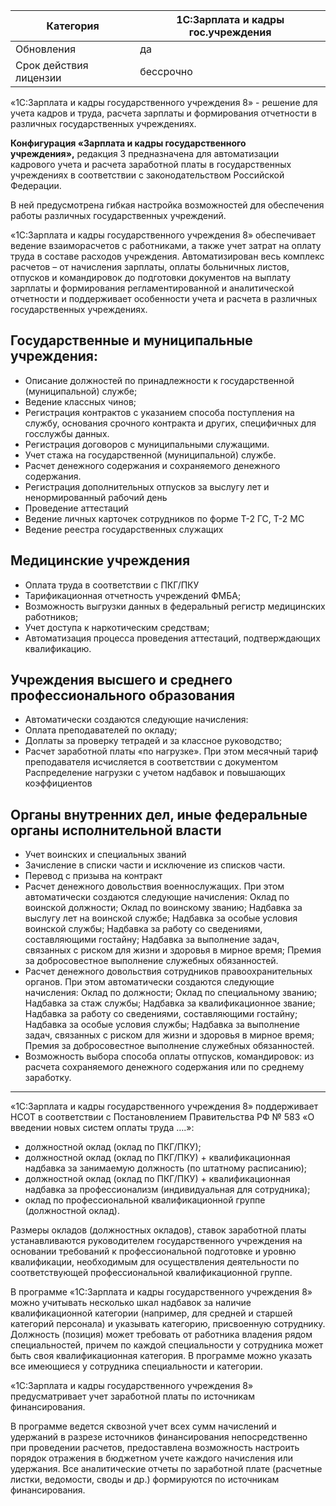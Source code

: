 | Категория              | 1С:Зарплата и кадры гос.учреждения |
| ---------------------- | ---------------------------------- |
| Обновления             | да                                 |
| Срок действия лицензии | бессрочно                          |
«1С:Зарплата и кадры государственного учреждения 8» - решение для учета кадров и труда, расчета зарплаты и формирования отчетности в различных государственных учреждениях.

**Конфигурация «Зарплата и кадры государственного учреждения»,** редакция 3 предназначена для автоматизации кадрового учета и расчета заработной платы в государственных учреждениях в соответствии с законодательством Российской Федерации.  
  
В ней предусмотрена гибкая настройка возможностей для обеспечения работы различных государственных учреждений.  
  
«1С:Зарплата и кадры государственного учреждения 8» обеспечивает ведение взаиморасчетов с работниками, а также учет затрат на оплату труда в составе расходов учреждения. Автоматизирован весь комплекс расчетов – от начисления зарплаты, оплаты больничных листов, отпусков и командировок до подготовки документов на выплату зарплаты и формирования регламентированной и аналитической отчетности и поддерживает особенности учета и расчета в различных государственных учреждениях.  
  

## Государственные и муниципальные учреждения:  

- Описание должностей по принадлежности к государственной (муниципальной) службе;
- Ведение классных чинов;
- Регистрация контрактов с указанием способа поступления на службу, основания срочного контракта и других, специфичных для госслужбы данных.
- Регистрация договоров с муниципальными служащими.
- Учет стажа на государственной (муниципальной) службе.
- Расчет денежного содержания и сохраняемого денежного содержания.
- Регистрация дополнительных отпусков за выслугу лет и ненормированный рабочий день
- Проведение аттестаций
- Ведение личных карточек сотрудников по форме Т-2 ГС, Т-2 МС
- Ведение реестра государственных служащих

## Медицинские учреждения  

- Оплата труда в соответствии с ПКГ/ПКУ
- Тарификационная отчетность учреждений ФМБА;
- Возможность выгрузки данных в федеральный регистр медицинских работников;
- Учет доступа к наркотическим средствам;
- Автоматизация процесса проведения аттестаций, подтверждающих квалификацию.

## Учреждения высшего и среднего профессионального образования  

- Автоматически создаются следующие начисления: 
- Оплата преподавателей по окладу; 
- Доплаты за проверку тетрадей и за классное руководство;
- Расчет заработной платы «по нагрузке». При этом месячный тариф преподавателя исчисляется в соответствии с документом Распределение нагрузки с учетом надбавок и повышающих коэффициентов

## Органы внутренних дел, иные федеральные органы исполнительной власти  

- Учет воинских и специальных званий
- Зачисление в списки части и исключение из списков части.
- Перевод с призыва на контракт
- Расчет денежного довольствия военнослужащих. При этом автоматически создаются следующие начисления: Оклад по воинской должности; Оклад по воинскому званию; Надбавка за выслугу лет на воинской службе; Надбавка за особые условия воинской службы; Надбавка за работу со сведениями, составляющими гостайну; Надбавка за выполнение задач, связанных с риском для жизни и здоровья в мирное время; Премия за добросовестное выполнение служебных обязанностей.
- Расчет денежного довольствия сотрудников правоохранительных органов. При этом автоматически создаются следующие начисления: Оклад по должности; Оклад по специальному званию; Надбавка за стаж службы; Надбавка за квалификационное звание; Надбавка за работу со сведениями, составляющими гостайну; Надбавка за особые условия службы; Надбавка за выполнение задач, связанных с риском для жизни и здоровья в мирное время; Премия за добросовестное выполнение служебных обязанностей.
- Возможность выбора способа оплаты отпусков, командировок: из расчета сохраняемого денежного содержания или по среднему заработку. 

---

«1С:Зарплата и кадры государственного учреждения 8» поддерживает НСОТ в соответствии с Постановлением Правительства РФ № 583 «О введении новых систем оплаты труда ….»:  

- должностной оклад (оклад по ПКГ/ПКУ);
- должностной оклад (оклад по ПКГ/ПКУ) + квалификационная надбавка за занимаемую должность (по штатному расписанию);
- должностной оклад (оклад по ПКГ/ПКУ) + квалификационная надбавка за профессионализм (индивидуальная для сотрудника);
- оклад по профессиональной квалификационной группе (должностной оклад).

Размеры окладов (должностных окладов), ставок заработной платы устанавливаются руководителем государственного учреждения на основании требований к профессиональной подготовке и уровню квалификации, необходимым для осуществления деятельности по соответствующей профессиональной квалификационной группе.  
  
В программе «1С:Зарплата и кадры государственного учреждения 8» можно учитывать несколько шкал надбавок за наличие квалификационной категории (например, для средней и старшей категорий персонала) и указывать категорию, присвоенную сотруднику. Должность (позиция) может требовать от работника владения рядом специальностей, причем по каждой специальности у сотрудника может быть своя квалификационная категория. В программе можно указать все имеющиеся у сотрудника специальности и категории.  
  
«1С:Зарплата и кадры государственного учреждения 8» предусматривает учет заработной платы по источникам финансирования.  
  
В программе ведется сквозной учет всех сумм начислений и удержаний в разрезе источников финансирования непосредственно при проведении расчетов, предоставлена возможность настроить порядок отражения в бюджетном учете каждого начисления или удержания. Все аналитические отчеты по заработной плате (расчетные листки, ведомости, своды и др.) формируются по источникам финансирования.